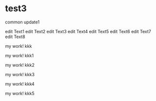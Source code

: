 # test3

common update1

edit Text1
edit Text2
edit Text3
edit Text4
edit Text5
edit Text6
edit Text7
edit Text8

my work! kkk

my work! kkk1

my work! kkk2

my work! kkk3

my work! kkk4

my work! kkk5
